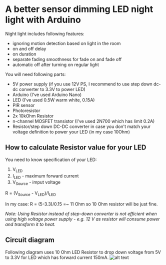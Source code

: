 A better sensor dimming LED night light with Arduino
===

Night light includes following features:
- ignoring motion detection based on light in the room
- on and off delay
- on duration
- separate fading smoothness for fade on and fade off
- automatic off after turning on regular light

You will need following parts:
- 5V power supply (if you use 12V PS, I recommend to use step down dc-dc converter to 3.3V to power LED)
- Arduino (I've used Arduino Nano)
- LED (I've used 0.5W warm white, 0.15A)
- PIR sensor
- Photoresistor
- 2x 10kOhm Resistor
- n-channel MOSFET transistor (I've used 2N700 which has limit 0.2A)
- Resistor/step down DC-DC converter in case you don't match your voltage definition to power your LED (in my case 10Ohm)


How to calculate Resistor value for your LED
---
You need to know specification of your LED:
1. V<sub>LED</sub>
2. I<sub>LED</sub> - maximum forward current
3. V<sub>Source</sub> - imput voltage

R = (V<sub>Source</sub> - V<sub>LED</sub>)/I<sub>LED</sub>

   In my case: R = (5-3.3)/0.15 =~ 11 Ohm so 10 Ohm resistor will be just fine.
   
_Note: Using Resistor instead of step-down converter is not efficient when using high voltage power supply - e.g. 12 V as resistor will consume power and transform it to heat._

Circuit diagram
---
Following diagram uses 10 Ohm LED Resistor to drop down voltage from 5V to 3.3V for LED which has forward current 150mA.
![alt text](https://github.com/mesiq/DimmingNightLight/blob/main/circuit.svg "Circuit diagram with 5V DC power supply")
